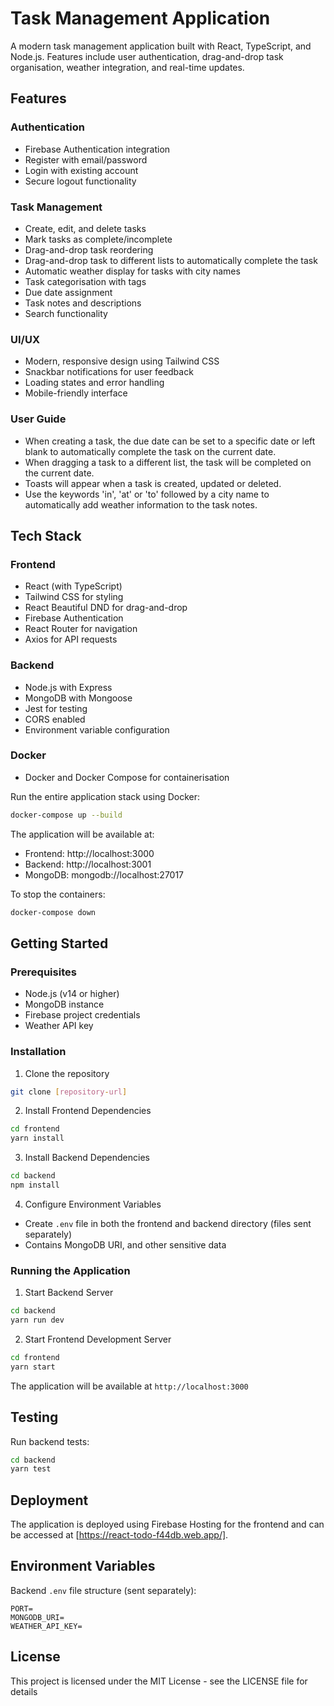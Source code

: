 # Task Management Application

A modern task management application built with React, TypeScript, and Node.js. Features include user authentication, drag-and-drop task organisation, weather integration, and real-time updates.

## Features

### Authentication
- Firebase Authentication integration
- Register with email/password
- Login with existing account
- Secure logout functionality

### Task Management
- Create, edit, and delete tasks
- Mark tasks as complete/incomplete
- Drag-and-drop task reordering
- Drag-and-drop task to different lists to automatically complete the task
- Automatic weather display for tasks with city names
- Task categorisation with tags
- Due date assignment
- Task notes and descriptions
- Search functionality

### UI/UX
- Modern, responsive design using Tailwind CSS
- Snackbar notifications for user feedback
- Loading states and error handling
- Mobile-friendly interface


### User Guide
- When creating a task, the due date can be set to a specific date or left blank to automatically complete the task on the current date.
- When dragging a task to a different list, the task will be completed on the current date.
- Toasts will appear when a task is created, updated or deleted.
- Use the keywords 'in', 'at' or 'to' followed by a city name to automatically add weather information to the task notes.

## Tech Stack

### Frontend
- React (with TypeScript)
- Tailwind CSS for styling
- React Beautiful DND for drag-and-drop
- Firebase Authentication
- React Router for navigation
- Axios for API requests

### Backend
- Node.js with Express
- MongoDB with Mongoose
- Jest for testing
- CORS enabled
- Environment variable configuration

### Docker
- Docker and Docker Compose for containerisation

Run the entire application stack using Docker:

```bash
docker-compose up --build
```

The application will be available at:
- Frontend: http://localhost:3000
- Backend: http://localhost:3001
- MongoDB: mongodb://localhost:27017

To stop the containers:
```bash
docker-compose down
```
## Getting Started

### Prerequisites
- Node.js (v14 or higher)
- MongoDB instance
- Firebase project credentials
- Weather API key



### Installation

1. Clone the repository
```bash
git clone [repository-url]
```

2. Install Frontend Dependencies
```bash
cd frontend
yarn install
```

3. Install Backend Dependencies
```bash
cd backend
npm install
```

4. Configure Environment Variables
- Create `.env` file in both the frontend and backend directory (files sent separately)
- Contains MongoDB URI, and other sensitive data

### Running the Application

1. Start Backend Server

```bash
cd backend
yarn run dev
```

2. Start Frontend Development Server

```bash
cd frontend
yarn start
```

The application will be available at `http://localhost:3000`

## Testing

Run backend tests:

```bash
cd backend
yarn test
```

## Deployment

The application is deployed using Firebase Hosting for the frontend and can be accessed at [https://react-todo-f44db.web.app/].

## Environment Variables

Backend `.env` file structure (sent separately):
```
PORT=
MONGODB_URI=
WEATHER_API_KEY=
```

## License

This project is licensed under the MIT License - see the LICENSE file for details